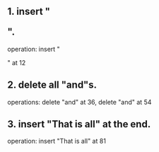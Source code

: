 ## 1. insert "</p>".
operation: insert "</p>" at 12

## 2. delete all "and"s.
operations: delete "and" at 36, delete "and" at 54

## 3. insert "That is all" at the end.

operation: insert "That is all" at 81